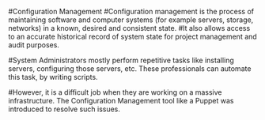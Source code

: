 #Configuration Management
#Configuration management is the process of maintaining software and computer systems (for example servers, storage, networks) in a known, desired and consistent state.
#It also allows access to an accurate historical record of system state for project management and audit purposes.

#System Administrators mostly perform repetitive tasks like installing servers, configuring those servers, etc. These professionals can automate this task, by writing scripts.

#However, it is a difficult job when they are working on a massive infrastructure. The Configuration Management tool like a Puppet was introduced to resolve such issues.
